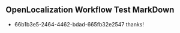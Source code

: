 ## OpenLocalization Workflow Test MarkDown
* 66b1b3e5-2464-4462-bdad-665fb32e2547 thanks!

<!--HONumber=Jul16_HO2-->


